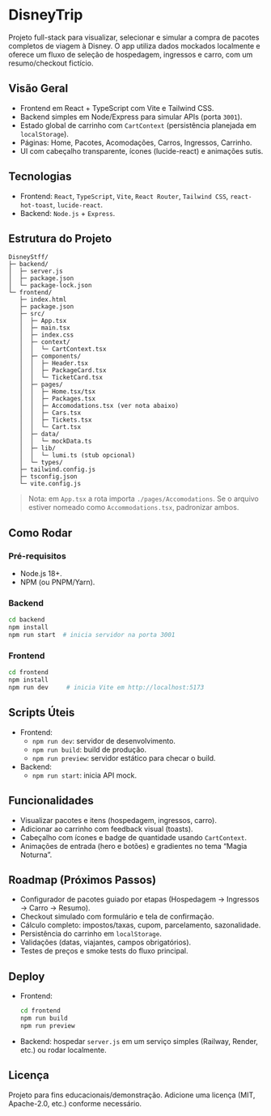 # DisneyTrip

Projeto full-stack para visualizar, selecionar e simular a compra de pacotes completos de viagem à Disney. O app utiliza dados mockados localmente e oferece um fluxo de seleção de hospedagem, ingressos e carro, com um resumo/checkout fictício.

## Visão Geral
- Frontend em React + TypeScript com Vite e Tailwind CSS.
- Backend simples em Node/Express para simular APIs (porta `3001`).
- Estado global de carrinho com `CartContext` (persistência planejada em `localStorage`).
- Páginas: Home, Pacotes, Acomodações, Carros, Ingressos, Carrinho.
- UI com cabeçalho transparente, ícones (lucide-react) e animações sutis.

## Tecnologias
- Frontend: `React`, `TypeScript`, `Vite`, `React Router`, `Tailwind CSS`, `react-hot-toast`, `lucide-react`.
- Backend: `Node.js` + `Express`.

## Estrutura do Projeto
```
DisneyStff/
├─ backend/
│  ├─ server.js
│  ├─ package.json
│  └─ package-lock.json
└─ frontend/
   ├─ index.html
   ├─ package.json
   ├─ src/
   │  ├─ App.tsx
   │  ├─ main.tsx
   │  ├─ index.css
   │  ├─ context/
   │  │  └─ CartContext.tsx
   │  ├─ components/
   │  │  ├─ Header.tsx
   │  │  ├─ PackageCard.tsx
   │  │  └─ TicketCard.tsx
   │  ├─ pages/
   │  │  ├─ Home.tsx/tsx
   │  │  ├─ Packages.tsx
   │  │  ├─ Accomodations.tsx (ver nota abaixo)
   │  │  ├─ Cars.tsx
   │  │  ├─ Tickets.tsx
   │  │  └─ Cart.tsx
   │  ├─ data/
   │  │  └─ mockData.ts
   │  ├─ lib/
   │  │  └─ lumi.ts (stub opcional)
   │  └─ types/
   ├─ tailwind.config.js
   ├─ tsconfig.json
   └─ vite.config.js
```

> Nota: em `App.tsx` a rota importa `./pages/Accomodations`. Se o arquivo estiver nomeado como `Accommodations.tsx`, padronizar ambos.

## Como Rodar
### Pré-requisitos
- Node.js 18+.
- NPM (ou PNPM/Yarn).

### Backend
```bash
cd backend
npm install
npm run start  # inicia servidor na porta 3001
```

### Frontend
```bash
cd frontend
npm install
npm run dev     # inicia Vite em http://localhost:5173
```

## Scripts Úteis
- Frontend:
  - `npm run dev`: servidor de desenvolvimento.
  - `npm run build`: build de produção.
  - `npm run preview`: servidor estático para checar o build.
- Backend:
  - `npm run start`: inicia API mock.

## Funcionalidades
- Visualizar pacotes e itens (hospedagem, ingressos, carro).
- Adicionar ao carrinho com feedback visual (toasts).
- Cabeçalho com ícones e badge de quantidade usando `CartContext`.
- Animações de entrada (hero e botões) e gradientes no tema “Magia Noturna”.

## Roadmap (Próximos Passos)
- Configurador de pacotes guiado por etapas (Hospedagem → Ingressos → Carro → Resumo).
- Checkout simulado com formulário e tela de confirmação.
- Cálculo completo: impostos/taxas, cupom, parcelamento, sazonalidade.
- Persistência do carrinho em `localStorage`.
- Validações (datas, viajantes, campos obrigatórios).
- Testes de preços e smoke tests do fluxo principal.

## Deploy
- Frontend:
  ```bash
  cd frontend
  npm run build
  npm run preview
  ```
- Backend: hospedar `server.js` em um serviço simples (Railway, Render, etc.) ou rodar localmente.

## Licença
Projeto para fins educacionais/demonstração. Adicione uma licença (MIT, Apache-2.0, etc.) conforme necessário.
